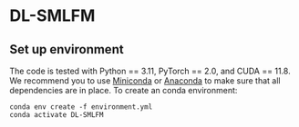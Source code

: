 # DL-SMLFM

## Set up environment

The code is tested with Python == 3.11, PyTorch == 2.0, and CUDA == 11.8. We recommend you to use [Miniconda](https://docs.conda.io/en/latest/miniconda.html) or [Anaconda](https://www.anaconda.com/) to make sure that all dependencies are in place. To create an conda environment:
```
conda env create -f environment.yml
conda activate DL-SMLFM
```
